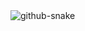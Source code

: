 <picture>
  <source media="(prefers-color-scheme: dark)" srcset="https://raw.githubusercontent.com/oiesc/oiesc/output/github-contribution-grid-snake-dark.svg" />
  <source media="(prefers-color-scheme: light)" srcset="https://raw.githubusercontent.com/oiesc/oiesc/output/github-contribution-grid-snake.svg" />
  <img alt="github-snake" src="https://raw.githubusercontent.com/<seu_usuario>/<seu_repositorio>/output/github-contribution-grid-snake.svg" />
</picture>
